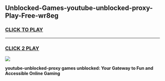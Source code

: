 
## Unblocked-Games-youtube-unblocked-proxy-Play-Free-wr8eg
<h3>
<a href="https://premium76.site?title=youtube-unblocked-proxy&ref=18A1">CLICK TO PLAY</a></h3>
<hr>

<h3>
<a href="https://premium76.site?title=youtube-unblocked-proxy&ref=18A1">CLICK 2 PLAY</a>
  
</h3>

<a href="https://premium76.site?title=youtube-unblocked-proxy&ref=18A1"><img src="https://clearcache.store/games.png"></a>


**youtube-unblocked-proxy games unblocked: Your Gateway to Fun and Accessible Online Gaming**
